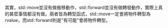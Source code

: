 其實，std::move並沒有做搬移動作，std::forward並沒有做轉發動作，實際上真的甚麼事情都沒有做。兩者皆為轉型函式，std::move一定會將物件轉型為rvalue，而std::forward則是"有可能"會將物件轉型。